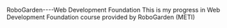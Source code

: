 RoboGarden----Web Development Foundation
This is my progress in Web Development Foundation course provided by RoboGarden (METI)
